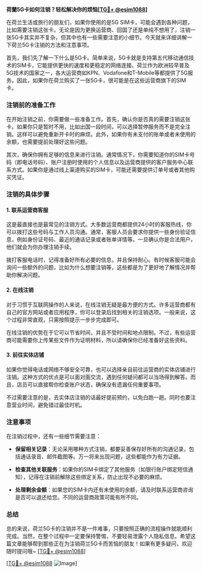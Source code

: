 **荷蘭5G卡如何注销？轻松解决你的烦恼[[TG💪+ @esim1088](https://t.me/s/esim1088)]**

在荷兰生活或旅行的朋友们，如果你使用的是5G SIM卡，可能会遇到各种问题，比如需要注销这张卡。无论是因为更换运营商、回国了还是单纯不想用了，注销一张5G卡其实并不复杂，但其中也有一些需要注意的小细节。今天就来详细讲解一下荷兰5G卡注销的方法和注意事项。

首先，我们先了解一下什么是5G卡。简单来说，5G卡就是支持第五代移动通信技术的SIM卡，它能提供更快的速度和更稳定的网络连接。荷兰作为欧洲较早普及5G技术的国家之一，各大运营商如KPN、Vodafone和T-Mobile等都提供了5G服务。因此，如果你在荷兰购买了一张5G卡，很可能是在这些运营商旗下的SIM卡。

### 注销前的准备工作

在开始注销之前，你需要做一些准备工作。首先，确认你是否真的需要注销这张卡。如果你只是暂时不用，比如出国一段时间，可以选择暂停服务而不是完全注销。这样可以避免重新开卡时的麻烦。此外，如果你有未支付的账单或者未使用的余额，也需要提前处理好这些问题。

其次，确保你拥有足够的信息来进行注销。通常情况下，你需要知道你的SIM卡号码（即电话号码）、账户注册时使用的个人信息以及运营商提供的客户服务中心联系方式。如果你是通过线上渠道购买的SIM卡，可能还需要提供订单号或者其他购买凭证。

### 注销的具体步骤

#### 1. 联系运营商客服

这是最直接也是最常见的注销方式。大多数运营商都提供24小时的客服热线，你可以拨打这些号码与工作人员沟通。通常，客服人员会要求你提供一些身份验证信息，例如身份证号码、最近的通话记录或者账单详情等。一旦确认你是合法用户，他们就会为你办理注销手续。

拨打客服电话时，记得准备好所有必要的信息，并且保持耐心。有时候客服可能会询问一些额外的问题，比如为什么想要注销等，这些都是为了更好地了解情况并帮助你解决问题。

#### 2. 在线注销

对于习惯于互联网操作的人来说，在线注销无疑是最方便的方式。许多运营商都有自己的官方网站或者应用程序，你可以登录后找到相关的注销选项。一般来说，这个过程非常直观，只需按照提示一步步完成即可。

在线注销的优势在于它可以节省时间，并且不受时间和地点限制。不过，有些运营商可能需要你上传某些文件作为证明材料，所以请确保你已经准备好这些资料。

#### 3. 前往实体店铺

如果你觉得电话或网络不够安全可靠，也可以选择亲自前往运营商的实体店铺进行注销。这种方式的优点是可以面对面交流，遇到任何疑问都可以当场得到解答。而且，店员可以直接帮你检查账户状态，确保没有遗漏任何重要事项。

不过需要注意的是，去实体店注销的话最好提前预约，以免白跑一趟。同时也要注意营业时间，避免错过最佳时机。

### 注意事项

在注销过程中，还有一些细节需要注意：

- **保留相关记录**：无论采用哪种方式注销，都要妥善保存好所有的沟通记录，包括通话录音、邮件截图等。万一将来出现问题，这些都能作为有力证据。
  
- **检查其他关联服务**：如果你的SIM卡绑定了其他服务（如银行账户绑定短信通知），记得在注销前解除这些绑定关系，防止出现不必要的麻烦。

- **处理剩余金额**：如果您的SIM卡内还有未使用的余额，请及时联系运营商咨询是否可以退还给您。不同的运营商政策可能有所不同。

### 总结

总的来说，荷兰5G卡的注销并不是一件难事，只要按照正确的流程操作就能顺利完成。当然，在整个过程中一定要保持警惕，不要轻易泄露个人隐私信息。希望这篇文章能够帮到那些正在为注销荷兰5G卡而苦恼的朋友！如果有更多疑问，欢迎随时提问哦~ [[TG💪+ @esim1088](https://t.me/s/esim1088)]

[[TG💪+ @esim1088](https://t.me/s/esim1088) ![Image](https://i.postimg.cc/4NQfJmqS/Snipaste-2025-05-13-00-14-12.png)]